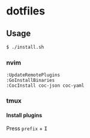 # dotfiles

## Usage

```bash
$ ./install.sh
```

### nvim

```
:UpdateRemotePlugins
:GoInstallBinaries
:CocInstall coc-json coc-yaml
```

### tmux

#### Install plugins

Press `prefix` + <kbd>I</kbd>
